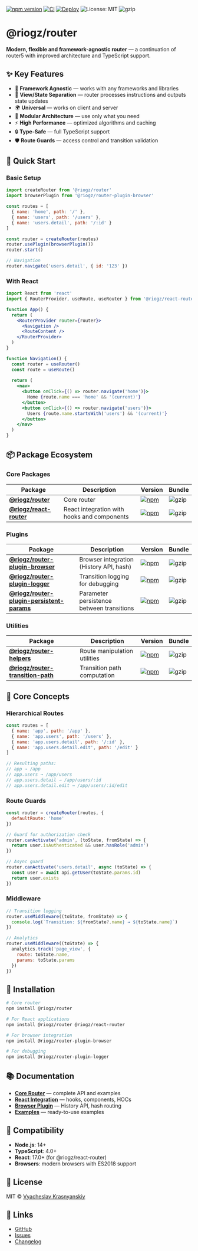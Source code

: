 [![npm version](https://badge.fury.io/js/@riogz%2Frouter.svg)](https://badge.fury.io/js/@riogz%2Frouter)
[![CI](https://github.com/riogod/router/actions/workflows/ci.yml/badge.svg)](https://github.com/riogod/router/actions/workflows/ci.yml)
[![Deploy](https://github.com/riogod/router/actions/workflows/deploy.yml/badge.svg)](https://github.com/riogod/router/actions/workflows/deploy.yml)
![License: MIT](https://img.shields.io/badge/License-MIT-yellow.svg) ![gzip](https://deno.bundlejs.com/badge?q=@riogz/router@latest&treeshake=[*])

# @riogz/router

**Modern, flexible and framework-agnostic router** — a continuation of router5 with improved architecture and TypeScript support.

## ✨ Key Features

- 🎯 **Framework Agnostic** — works with any frameworks and libraries
- 🔄 **View/State Separation** — router processes instructions and outputs state updates
- 🌍 **Universal** — works on client and server
- 🧩 **Modular Architecture** — use only what you need
- ⚡ **High Performance** — optimized algorithms and caching
- 🔒 **Type-Safe** — full TypeScript support
- 🛡️ **Route Guards** — access control and transition validation

## 🚀 Quick Start

### Basic Setup

```javascript
import createRouter from '@riogz/router'
import browserPlugin from '@riogz/router-plugin-browser'

const routes = [
  { name: 'home', path: '/' },
  { name: 'users', path: '/users' },
  { name: 'users.detail', path: '/:id' }
]

const router = createRouter(routes)
router.usePlugin(browserPlugin())
router.start()

// Navigation
router.navigate('users.detail', { id: '123' })
```

### With React

```jsx
import React from 'react'
import { RouterProvider, useRoute, useRouter } from '@riogz/react-router'

function App() {
  return (
    <RouterProvider router={router}>
      <Navigation />
      <RouteContent />
    </RouterProvider>
  )
}

function Navigation() {
  const router = useRouter()
  const route = useRoute()
  
  return (
    <nav>
      <button onClick={() => router.navigate('home')}>
        Home {route.name === 'home' && '(current)'}
      </button>
      <button onClick={() => router.navigate('users')}>
        Users {route.name.startsWith('users') && '(current)'}
      </button>
    </nav>
  )
}
```

## 📦 Package Ecosystem

### Core Packages

| Package | Description | Version | Bundle |
|---------|-------------|---------|----------|
| **[@riogz/router](./packages/router)** | Core router | [![npm](https://img.shields.io/npm/v/@riogz/router.svg)](https://www.npmjs.com/package/@riogz/router) | ![gzip](https://deno.bundlejs.com/badge?q=@riogz/router@latest&treeshake=[*]) |
| **[@riogz/react-router](./packages/react-router)** | React integration with hooks and components | [![npm](https://img.shields.io/npm/v/@riogz/react-router.svg)](https://www.npmjs.com/package/@riogz/react-router) | ![gzip](https://deno.bundlejs.com/badge?q=@riogz/react-router@latest&treeshake=[*]) |

### Plugins

| Package | Description | Version | Bundle |
|---------|-------------|---------|----------|
| **[@riogz/router-plugin-browser](./packages/router-plugin-browser)** | Browser integration (History API, hash) | [![npm](https://img.shields.io/npm/v/@riogz/router-plugin-browser.svg)](https://www.npmjs.com/package/@riogz/router-plugin-browser) | ![gzip](https://deno.bundlejs.com/badge?q=@riogz/router-plugin-browser@latest&treeshake=[*]) |
| **[@riogz/router-plugin-logger](./packages/router-plugin-logger)** | Transition logging for debugging | [![npm](https://img.shields.io/npm/v/@riogz/router-plugin-logger.svg)](https://www.npmjs.com/package/@riogz/router-plugin-logger) | ![gzip](https://deno.bundlejs.com/badge?q=@riogz/router-plugin-logger@latest&treeshake=[*]) |
| **[@riogz/router-plugin-persistent-params](./packages/router-plugin-persistent-params)** | Parameter persistence between transitions | [![npm](https://img.shields.io/npm/v/@riogz/router-plugin-persistent-params.svg)](https://www.npmjs.com/package/@riogz/router-plugin-persistent-params) | ![gzip](https://deno.bundlejs.com/badge?q=@riogz/router-plugin-persistent-params@latest&treeshake=[*]) |

### Utilities

| Package | Description | Version | Bundle |
|---------|-------------|---------|-----------|
| **[@riogz/router-helpers](./packages/router-helpers)** | Route manipulation utilities | [![npm](https://img.shields.io/npm/v/@riogz/router-helpers.svg)](https://www.npmjs.com/package/@riogz/router-helpers) | ![gzip](https://deno.bundlejs.com/badge?q=@riogz/router-helpers@latest&treeshake=[*]) |
| **[@riogz/router-transition-path](./packages/router-transition-path)** | Transition path computation | [![npm](https://img.shields.io/npm/v/@riogz/router-transition-path.svg)](https://www.npmjs.com/package/@riogz/router-transition-path) | ![gzip](https://deno.bundlejs.com/badge?q=@riogz/router-transition-path@latest&treeshake=[*]) |

## 🎯 Core Concepts

### Hierarchical Routes

```javascript
const routes = [
  { name: 'app', path: '/app' },
  { name: 'app.users', path: '/users' },
  { name: 'app.users.detail', path: '/:id' },
  { name: 'app.users.detail.edit', path: '/edit' }
]

// Resulting paths:
// app → /app
// app.users → /app/users  
// app.users.detail → /app/users/:id
// app.users.detail.edit → /app/users/:id/edit
```

### Route Guards

```javascript
const router = createRouter(routes, {
  defaultRoute: 'home'
})

// Guard for authorization check
router.canActivate('admin', (toState, fromState) => {
  return user.isAuthenticated && user.hasRole('admin')
})

// Async guard
router.canActivate('users.detail', async (toState) => {
  const user = await api.getUser(toState.params.id)
  return user.exists
})
```

### Middleware

```javascript
// Transition logging
router.useMiddleware((toState, fromState) => {
  console.log(`Transition: ${fromState?.name} → ${toState.name}`)
})

// Analytics
router.useMiddleware((toState) => {
  analytics.track('page_view', {
    route: toState.name,
    params: toState.params
  })
})
```

## 🔧 Installation

```bash
# Core router
npm install @riogz/router

# For React applications
npm install @riogz/router @riogz/react-router

# For browser integration
npm install @riogz/router-plugin-browser

# For debugging
npm install @riogz/router-plugin-logger
```

## 📚 Documentation

- **[Core Router](./packages/router/README.md)** — complete API and examples
- **[React Integration](./packages/react-router/README.md)** — hooks, components, HOCs
- **[Browser Plugin](./packages/router-plugin-browser/README.md)** — History API, hash routing
- **[Examples](./examples)** — ready-to-use examples

## 🤝 Compatibility

- **Node.js**: 14+
- **TypeScript**: 4.0+
- **React**: 17.0+ (for @riogz/react-router)
- **Browsers**: modern browsers with ES2018 support

## 📄 License

MIT © [Vyacheslav Krasnyanskiy](https://github.com/riogod)

## 🔗 Links

- [GitHub](https://github.com/riogod/router)
- [Issues](https://github.com/riogod/router/issues)
- [Changelog](./CHANGELOG.md)

